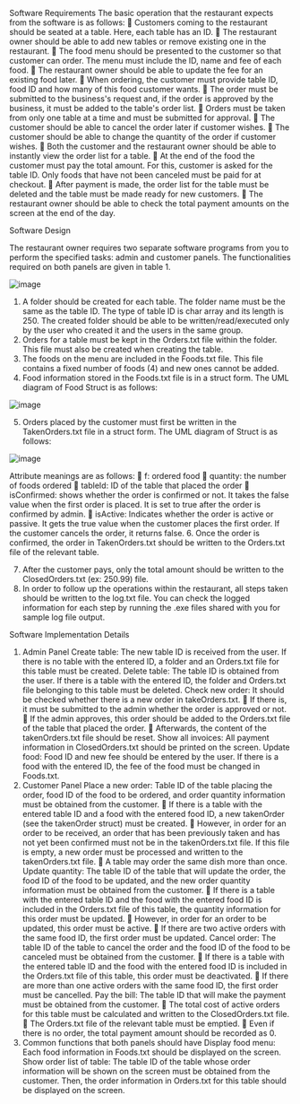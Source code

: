 Software Requirements
The basic operation that the restaurant expects from the software is as follows:
 Customers coming to the restaurant should be seated at a table. Here, each table has an ID.
 The restaurant owner should be able to add new tables or remove existing one in the restaurant.
 The food menu should be presented to the customer so that customer can order. The menu must include the ID, name and fee
of each food.
 The restaurant owner should be able to update the fee for an existing food later.
 When ordering, the customer must provide table ID, food ID and how many of this food customer wants.
 The order must be submitted to the business's request and, if the order is approved by the business, it must be added to the
table's order list.
 Orders must be taken from only one table at a time and must be submitted for approval.
 The customer should be able to cancel the order later if customer wishes.
 The customer should be able to change the quantity of the order if customer wishes.
 Both the customer and the restaurant owner should be able to instantly view the order list for a table.
 At the end of the food the customer must pay the total amount. For this, customer is asked for the table ID. Only foods that
have not been canceled must be paid for at checkout.
 After payment is made, the order list for the table must be deleted and the table must be made ready for new customers.
 The restaurant owner should be able to check the total payment amounts on the screen at the end of the day.


Software Design

The restaurant owner requires two separate software programs from you to perform the specified tasks: admin and customer panels. The
functionalities required on both panels are given in table 1.

![image](https://github.com/user-attachments/assets/f7b09d8f-711b-4097-be4b-68a1325d3b50)

1. A folder should be created for each table. The folder name must be the same as the table ID. The type of table ID is char array
and its length is 250. The created folder should be able to be written/read/executed only by the user who created it and the
users in the same group.
2. Orders for a table must be kept in the Orders.txt file within the folder. This file must also be created when creating the table.
3. The foods on the menu are included in the Foods.txt file. This file contains a fixed number of foods (4) and new ones cannot be
added.
4. Food information stored in the Foods.txt file is in a struct form. The UML diagram of Food Struct is as follows:

![image](https://github.com/user-attachments/assets/6e05f86d-8ee0-46b8-b0d6-bfa6e7e82233)

5. Orders placed by the customer must first be written in the TakenOrders.txt file in a struct form. The UML diagram of Struct is
as follows:

![image](https://github.com/user-attachments/assets/493c7c51-bd00-44cc-91f3-808595225457)

Attribute meanings are as follows:
 f: ordered food
 quantity: the number of foods ordered
 tableId: ID of the table that placed the order
 isConfirmed: shows whether the order is confirmed or not. It takes the false value when the first order is placed. It is set to
true after the order is confirmed by admin.
 isActive: Indicates whether the order is active or passive. It gets the true value when the customer places the first order. If
the customer cancels the order, it returns false.
6. Once the order is confirmed, the order in TakenOrders.txt should be written to the Orders.txt file of the relevant table.

7. After the customer pays, only the total amount should be written to the ClosedOrders.txt (ex: 250.99) file.
8. In order to follow up the operations within the restaurant, all steps taken should be written to the log.txt file. You can check
the logged information for each step by running the .exe files shared with you for sample log file output.


Software Implementation Details

1. Admin Panel
Create table: The new table ID is received from the user. If there is no table with the entered ID, a folder and an Orders.txt file for this
table must be created.
Delete table: The table ID is obtained from the user. If there is a table with the entered ID, the folder and Orders.txt file belonging to this
table must be deleted.
Check new order: It should be checked whether there is a new order in takeOrders.txt.
 If there is, it must be submitted to the admin whether the order is approved or not.
 If the admin approves, this order should be added to the Orders.txt file of the table that placed the order.
 Afterwards, the content of the takenOrders.txt file should be reset.
Show all invoices: All payment information in ClosedOrders.txt should be printed on the screen.
Update food: Food ID and new fee should be entered by the user. If there is a food with the entered ID, the fee of the food must be
changed in Foods.txt.
2. Customer Panel
Place a new order: Table ID of the table placing the order, food ID of the food to be ordered, and order quantity information must be
obtained from the customer.
 If there is a table with the entered table ID and a food with the entered food ID, a new takenOrder (see the takenOrder struct)
must be created.
 However, in order for an order to be received, an order that has been previously taken and has not yet been confirmed
must not be in the takenOrders.txt file. If this file is empty, a new order must be processed and written to the
takenOrders.txt file.
 A table may order the same dish more than once.
Update quantity: The table ID of the table that will update the order, the food ID of the food to be updated, and the new order quantity
information must be obtained from the customer.
 If there is a table with the entered table ID and the food with the entered food ID is included in the Orders.txt file of this table,
the quantity information for this order must be updated.
 However, in order for an order to be updated, this order must be active.
 If there are two active orders with the same food ID, the first order must be updated.
Cancel order: The table ID of the table to cancel the order and the food ID of the food to be canceled must be obtained from the
customer.
 If there is a table with the entered table ID and the food with the entered food ID is included in the Orders.txt file of this table,
this order must be deactivated.
 If there are more than one active orders with the same food ID, the first order must be cancelled.
Pay the bill: The table ID that will make the payment must be obtained from the customer.
 The total cost of active orders for this table must be calculated and written to the ClosedOrders.txt file.
 The Orders.txt file of the relevant table must be emptied.
 Even if there is no order, the total payment amount should be recorded as 0.
3. Common functions that both panels should have
Display food menu: Each food information in Foods.txt should be displayed on the screen.
Show order list of table: The table ID of the table whose order information will be shown on the screen must be obtained from the
customer. Then, the order information in Orders.txt for this table should be displayed on the screen.


